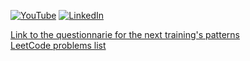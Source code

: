 [![YouTube][youtube-shield]][youtube-url]
[![LinkedIn][linkedin-shield]][linkedin-url]

<a href="https://docs.google.com/forms/d/e/1FAIpQLSeJ-SOBynjh31eX2Y8g9fernZXLlppyvheZcpxw_eF_-NFxUQ/viewform?usp=sf_link">Link to the questionnarie for the next training's patterns</a>
<br>
<a href="">LeetCode problems list</a>

<!-- MARKDOWN LINKS & IMAGES -->
[linkedin-shield]: https://img.shields.io/badge/-LinkedIn-black.svg?style=for-the-badge&logo=linkedin&colorB=555
[linkedin-url]: https://www.linkedin.com/in/nigarmovsumova/
[youtube-shield]: https://img.shields.io/badge/-Youtube-black.svg?style=for-the-badge&logo=youtube&colorB=555
[youtube-url]: https://www.youtube.com/channel/UC6DPrNOebk_KQfR9s4A65Sg
